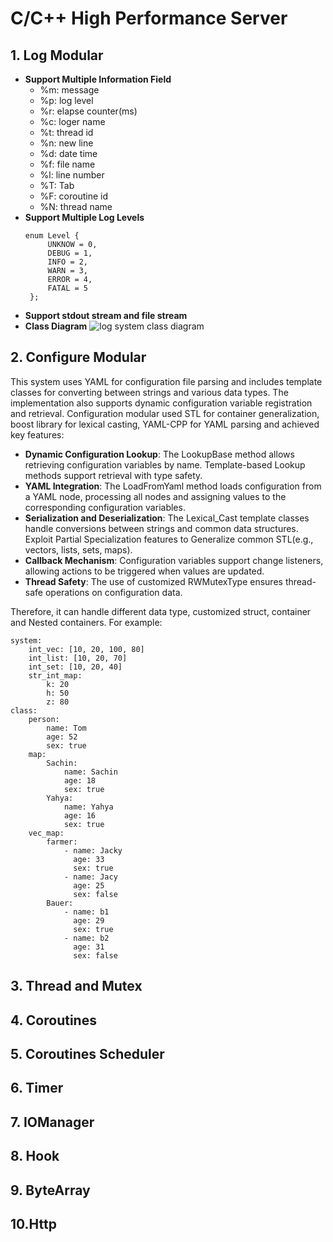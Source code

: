 # C/C++ High Performance Server

## 1. Log Modular

* **Support Multiple Information Field** 
  * %m: message 
  * %p:  log level 
  * %r:  elapse counter(ms) 
  * %c:  loger name 
  * %t:  thread id 
  * %n:  new line 
  * %d:  date time 
  * %f:  file name 
  * %l:  line number 
  * %T:  Tab 
  * %F:  coroutine id 
  * %N:  thread name 
* **Support Multiple Log Levels**
   ```
   enum Level {
        UNKNOW = 0,
        DEBUG = 1,
        INFO = 2,
        WARN = 3,
        ERROR = 4,
        FATAL = 5
    };
   ```
* **Support stdout stream and file stream**
* **Class Diagram**
 ![log system class diagram](https://github.com/Disappear101/hight-performance-server/assets/105203326/9d4a4e1e-837a-4a6b-95e4-6946495ee0d0)


## 2. Configure Modular
This system uses YAML for configuration file parsing and includes template classes for converting between strings and various data types. 
The implementation also supports dynamic configuration variable registration and retrieval. 
Configuration modular used STL for container generalization, boost library for lexical casting, YAML-CPP for YAML parsing and achieved
key features:
* **Dynamic Configuration Lookup**:
 The LookupBase method allows retrieving configuration variables by name.
 Template-based Lookup methods support retrieval with type safety.
* **YAML Integration**:
 The LoadFromYaml method loads configuration from a YAML node, processing all nodes and assigning values to the corresponding configuration variables.
* **Serialization and Deserialization**:
 The Lexical_Cast template classes handle conversions between strings and common data structures. Exploit Partial Specialization features
 to Generalize common STL(e.g., vectors, lists, sets, maps).
* **Callback Mechanism**:
 Configuration variables support change listeners, allowing actions to be triggered when values are updated.
* **Thread Safety**:
 The use of customized RWMutexType ensures thread-safe operations on configuration data.

Therefore, it can handle different data type, customized struct, container and Nested containers. 
For example:
```
system:
    int_vec: [10, 20, 100, 80]
    int_list: [10, 20, 70]
    int_set: [10, 20, 40]
    str_int_map:
        k: 20
        h: 50
        z: 80
class:
    person:
        name: Tom
        age: 52
        sex: true
    map:
        Sachin:
            name: Sachin
            age: 18
            sex: true
        Yahya:
            name: Yahya
            age: 16
            sex: true
    vec_map:
        farmer:
            - name: Jacky
              age: 33
              sex: true
            - name: Jacy
              age: 25
              sex: false
        Bauer:
            - name: b1
              age: 29
              sex: true
            - name: b2
              age: 31
              sex: false
```

## 3. Thread and Mutex

## 4. Coroutines

## 5. Coroutines Scheduler

## 6. Timer

## 7. IOManager

## 8. Hook

## 9. ByteArray

## 10.Http



